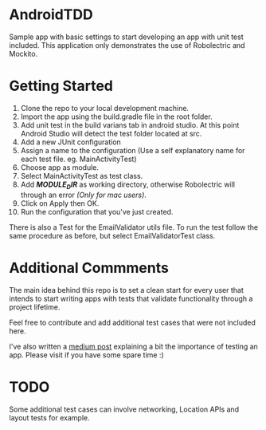 # AndroidTDD

Sample app with basic settings to start developing an app with unit test included. This application only demonstrates the use of Robolectric and Mockito.

# Getting Started

1. Clone the repo to your local development machine.
2. Import the app using the build.gradle file in the root folder.
3. Add unit test in the build varians tab in android studio. At this point Android Studio will detect the test folder located at src.
4. Add a new JUnit configuration
  1. Assign a name to the configuration (Use a self explanatory name for each test file. eg. MainActivityTest)
  2. Choose app as module.
  3. Select MainActivityTest as test class.
  4. Add **$MODULE_DIR$** as working directory, otherwise Robolectric will through an error *(Only for mac users)*.
  5. Click on Apply then OK.
5. Run the configuration that you've just created.

There is also a Test for the EmailValidator utils file. To run the test follow the same procedure as before, but select EmailValidatorTest class.

# Additional Commments

The main idea behind this repo is to set a clean start for every user that intends to start writing apps with tests that validate functionality through a project lifetime.

Feel free to contribute and add additional test cases that were not included here.

I've also written a [medium post](https://medium.com/p/f5f1900bc5cc) explaining a bit the importance of testing an app. Please visit if you have some spare time :)

# TODO

Some additional test cases can involve networking, Location APIs and layout tests for example.



